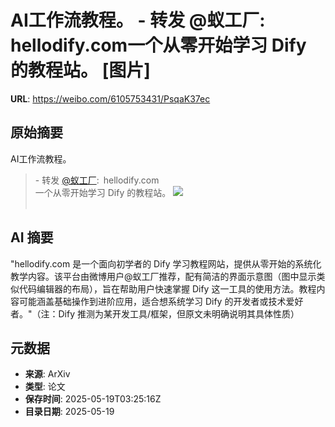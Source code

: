# AI工作流教程。 - 转发 @蚁工厂:&ensp;hellodify.com一个从零开始学习 Dify 的教程站。 [图片]

**URL**: https://weibo.com/6105753431/PsqaK37ec

## 原始摘要

AI工作流教程。<br><blockquote> - 转发 <a href="https://weibo.com/2194035935" target="_blank">@蚁工厂</a>: hellodify.com<br>一个从零开始学习 Dify 的教程站。 <img style="" src="https://tvax4.sinaimg.cn/large/82c654dfly1i1jrg7k8cnj20y50y1464.jpg" referrerpolicy="no-referrer"><br><br></blockquote>

## AI 摘要

"hellodify.com 是一个面向初学者的 Dify 学习教程网站，提供从零开始的系统化教学内容。该平台由微博用户@蚁工厂推荐，配有简洁的界面示意图（图中显示类似代码编辑器的布局），旨在帮助用户快速掌握 Dify 这一工具的使用方法。教程内容可能涵盖基础操作到进阶应用，适合想系统学习 Dify 的开发者或技术爱好者。"（注：Dify 推测为某开发工具/框架，但原文未明确说明其具体性质）

## 元数据

- **来源**: ArXiv
- **类型**: 论文
- **保存时间**: 2025-05-19T03:25:16Z
- **目录日期**: 2025-05-19
